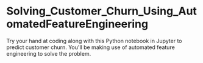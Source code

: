 # Solving_Customer_Churn_Using_AutomatedFeatureEngineering

Try your hand at coding along with this Python notebook in Jupyter to predict customer churn. You'll be making use of automated feature engineering to solve the problem.
